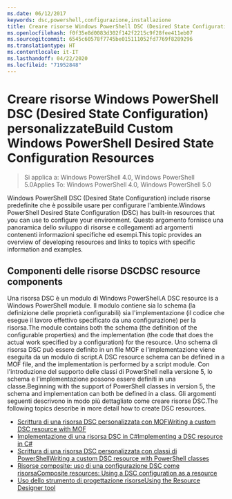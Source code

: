 ```yaml
---
ms.date: 06/12/2017
keywords: dsc,powershell,configurazione,installazione
title: Creare risorse Windows PowerShell DSC (Desired State Configuration) personalizzate
ms.openlocfilehash: f0f35e8d0083d302f142f2215c9f28fee411eb07
ms.sourcegitcommit: 6545c60578f7745be015111052fd7769f8289296
ms.translationtype: HT
ms.contentlocale: it-IT
ms.lasthandoff: 04/22/2020
ms.locfileid: "71952848"
---
```

# <a name="build-custom-windows-powershell-desired-state-configuration-resources"></a><span data-ttu-id="8b94e-103">Creare risorse Windows PowerShell DSC (Desired State Configuration) personalizzate</span><span class="sxs-lookup"><span data-stu-id="8b94e-103">Build Custom Windows PowerShell Desired State Configuration Resources</span></span>

> <span data-ttu-id="8b94e-104">Si applica a: Windows PowerShell 4.0, Windows PowerShell 5.0</span><span class="sxs-lookup"><span data-stu-id="8b94e-104">Applies To: Windows PowerShell 4.0, Windows PowerShell 5.0</span></span>

<span data-ttu-id="8b94e-105">Windows PowerShell DSC (Desired State Configuration) include risorse predefinite che è possibile usare per configurare l'ambiente.</span><span class="sxs-lookup"><span data-stu-id="8b94e-105">Windows PowerShell Desired State Configuration (DSC) has built-in resources that you can use to configure your environment.</span></span> <span data-ttu-id="8b94e-106">Questo argomento fornisce una panoramica dello sviluppo di risorse e collegamenti ad argomenti contenenti informazioni specifiche ed esempi.</span><span class="sxs-lookup"><span data-stu-id="8b94e-106">This topic provides an overview of developing resources and links to topics with specific information and examples.</span></span>

## <a name="dsc-resource-components"></a><span data-ttu-id="8b94e-107">Componenti delle risorse DSC</span><span class="sxs-lookup"><span data-stu-id="8b94e-107">DSC resource components</span></span>

<span data-ttu-id="8b94e-108">Una risorsa DSC è un modulo di Windows PowerShell.</span><span class="sxs-lookup"><span data-stu-id="8b94e-108">A DSC resource is a Windows PowerShell module.</span></span> <span data-ttu-id="8b94e-109">Il modulo contiene sia lo schema (la definizione delle proprietà configurabili) sia l'implementazione (il codice che esegue il lavoro effettivo specificato da una configurazione) per la risorsa.</span><span class="sxs-lookup"><span data-stu-id="8b94e-109">The module contains both the schema (the definition of the configurable properties) and the implementation (the code that does the actual work specified by a configuration) for the resource.</span></span> <span data-ttu-id="8b94e-110">Uno schema di risorsa DSC può essere definito in un file MOF e l'implementazione viene eseguita da un modulo di script.</span><span class="sxs-lookup"><span data-stu-id="8b94e-110">A DSC resource schema can be defined in a MOF file, and the implementation is performed by a script module.</span></span> <span data-ttu-id="8b94e-111">Con l'introduzione del supporto delle classi di PowerShell nella versione 5, lo schema e l'implementazione possono essere definiti in una classe.</span><span class="sxs-lookup"><span data-stu-id="8b94e-111">Beginning with the support of PowerShell classes in version 5, the schema and implementation can both be defined in a class.</span></span> <span data-ttu-id="8b94e-112">Gli argomenti seguenti descrivono in modo più dettagliato come creare risorse DSC.</span><span class="sxs-lookup"><span data-stu-id="8b94e-112">The following topics describe in more detail how to create DSC resources.</span></span>

* [<span data-ttu-id="8b94e-113">Scrittura di una risorsa DSC personalizzata con MOF</span><span class="sxs-lookup"><span data-stu-id="8b94e-113">Writing a custom DSC resource with MOF</span></span>](authoringResourceMOF.md)
* [<span data-ttu-id="8b94e-114">Implementazione di una risorsa DSC in C#</span><span class="sxs-lookup"><span data-stu-id="8b94e-114">Implementing a DSC resource in C#</span></span>](authoringResourceMofCS.md)
* [<span data-ttu-id="8b94e-115">Scrittura di una risorsa DSC personalizzata con classi di PowerShell</span><span class="sxs-lookup"><span data-stu-id="8b94e-115">Writing a custom DSC resource with PowerShell classes</span></span>](authoringResourceClass.md)
* [<span data-ttu-id="8b94e-116">Risorse composite: uso di una configurazione DSC come risorsa</span><span class="sxs-lookup"><span data-stu-id="8b94e-116">Composite resources: Using a DSC configuration as a resource</span></span>](authoringResourceComposite.md)
* [<span data-ttu-id="8b94e-117">Uso dello strumento di progettazione risorse</span><span class="sxs-lookup"><span data-stu-id="8b94e-117">Using the Resource Designer tool</span></span>](authoringResourceMofDesigner.md)
